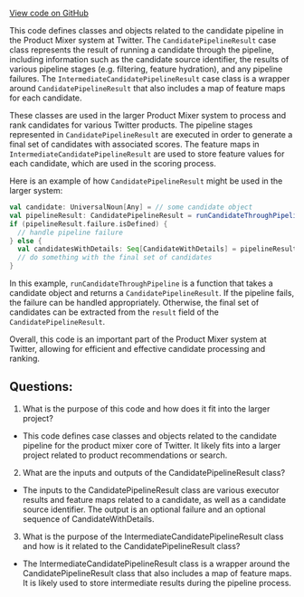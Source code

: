 [View code on GitHub](https://github.com/misbahsy/the-algorithm/product-mixer/core/src/main/scala/com/twitter/product_mixer/core/pipeline/candidate/CandidatePipelineResult.scala)

This code defines classes and objects related to the candidate pipeline in the Product Mixer system at Twitter. The `CandidatePipelineResult` case class represents the result of running a candidate through the pipeline, including information such as the candidate source identifier, the results of various pipeline stages (e.g. filtering, feature hydration), and any pipeline failures. The `IntermediateCandidatePipelineResult` case class is a wrapper around `CandidatePipelineResult` that also includes a map of feature maps for each candidate. 

These classes are used in the larger Product Mixer system to process and rank candidates for various Twitter products. The pipeline stages represented in `CandidatePipelineResult` are executed in order to generate a final set of candidates with associated scores. The feature maps in `IntermediateCandidatePipelineResult` are used to store feature values for each candidate, which are used in the scoring process. 

Here is an example of how `CandidatePipelineResult` might be used in the larger system:

```scala
val candidate: UniversalNoun[Any] = // some candidate object
val pipelineResult: CandidatePipelineResult = runCandidateThroughPipeline(candidate)
if (pipelineResult.failure.isDefined) {
  // handle pipeline failure
} else {
  val candidatesWithDetails: Seq[CandidateWithDetails] = pipelineResult.result.get
  // do something with the final set of candidates
}
```

In this example, `runCandidateThroughPipeline` is a function that takes a candidate object and returns a `CandidatePipelineResult`. If the pipeline fails, the failure can be handled appropriately. Otherwise, the final set of candidates can be extracted from the `result` field of the `CandidatePipelineResult`. 

Overall, this code is an important part of the Product Mixer system at Twitter, allowing for efficient and effective candidate processing and ranking.
## Questions: 
 1. What is the purpose of this code and how does it fit into the larger project?
- This code defines case classes and objects related to the candidate pipeline for the product mixer core of Twitter. It likely fits into a larger project related to product recommendations or search.

2. What are the inputs and outputs of the CandidatePipelineResult class?
- The inputs to the CandidatePipelineResult class are various executor results and feature maps related to a candidate, as well as a candidate source identifier. The output is an optional failure and an optional sequence of CandidateWithDetails.

3. What is the purpose of the IntermediateCandidatePipelineResult class and how is it related to the CandidatePipelineResult class?
- The IntermediateCandidatePipelineResult class is a wrapper around the CandidatePipelineResult class that also includes a map of feature maps. It is likely used to store intermediate results during the pipeline process.